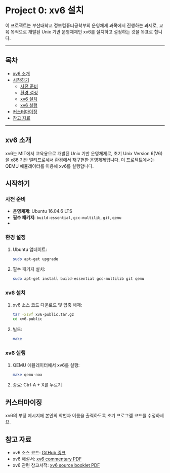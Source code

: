 # Project 0: xv6 설치

이 프로젝트는 부산대학교 정보컴퓨터공학부의 운영체제 과목에서 진행하는 과제로, 교육 목적으로 개발된 Unix 기반 운영체제인 xv6를 설치하고 설정하는 것을 목표로 합니다.

---

## 목차

- [xv6 소개](#xv6-소개)
- [시작하기](#시작하기)
  - [사전 준비](#사전-준비)
  - [환경 설정](#환경-설정)
  - [xv6 설치](#xv6-설치)
  - [xv6 실행](#xv6-실행)
- [커스터마이징](#커스터마이징)
- [참고 자료](#참고-자료)

---

## xv6 소개

xv6는 MIT에서 교육용으로 개발된 Unix 기반 운영체제로, 초기 Unix Version 6(V6)을 x86 기반 멀티프로세서 환경에서 재구현한 운영체제입니다. 이 프로젝트에서는 QEMU 에뮬레이터를 이용해 xv6를 실행합니다.

## 시작하기

### 사전 준비

- **운영체제**: Ubuntu 16.04.6 LTS
- **필수 패키지**: `build-essential`, `gcc-multilib`, `git`, `qemu`
- 

### 환경 설정

1. Ubuntu 업데이트:
   ```bash
   sudo apt-get upgrade

2. 필수 패키지 설치:
   ```bash
   sudo apt-get install build-essential gcc-multilib git qemu
   
### xv6 설치

1. xv6 소스 코드 다운로드 및 압축 해제:
   ```bash
   tar -xzvf xv6-public.tar.gz
   cd xv6-public

2. 빌드:
   ```bash
   make

### xv6 실행

1. QEMU 에뮬레이터에서 xv6를 실행:
   ```bash
   make qemu-nox

2. 종료: Ctrl-A + X를 누르기


## 커스터마이징

xv6의 부팅 메시지에 본인의 학번과 이름을 출력하도록 초기 프로그램 코드를 수정하세요.

## 참고 자료

- xv6 소스 코드: [GitHub 링크](https://github.com/mit-pdos/xv6-public)
- xv6 해설서: [xv6 commentary PDF](https://pdos.csail.mit.edu/6.828/2018/xv6/book-rev11.pdf)
- xv6 관련 참고서적: [xv6 source booklet PDF](https://pdos.csail.mit.edu/6.828/2018/xv6/xv6-rev11.pdf)




